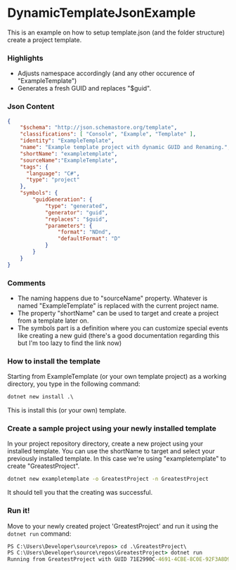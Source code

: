 # DynamicTemplateJsonExample
This is an example on how to setup template.json (and the folder structure) create a project template. 

### Highlights
- Adjusts namespace accordingly (and any other occurence of "ExampleTemplate")
- Generates a fresh GUID and replaces "$guid".

### Json Content
```json
{
    "$schema": "http://json.schemastore.org/template",
    "classifications": [ "Console", "Example", "Template" ],
    "identity": "ExampleTemplate",
    "name": "Example template project with dynamic GUID and Renaming.",
    "shortName": "exampletemplate",
    "sourceName":"ExampleTemplate",
    "tags": {
      "language": "C#",
      "type": "project"
    },
    "symbols": {
        "guidGeneration": {
            "type": "generated",
            "generator": "guid",
            "replaces": "$guid",
            "parameters": {
                "format": "NDnd",
                "defaultFormat": "D"
            }
        }
    }
}
```

### Comments
- The naming happens due to "sourceName" property. Whatever is named "ExampleTemplate" is replaced with the current project name.
- The property "shortName" can be used to target and create a project from a template later on.
- The symbols part is a definition where you can customize special events like creating a new guid (there's a good documentation regarding this but I'm too lazy to find the link now)

### How to install the template

Starting from ExampleTemplate (or your own template project) as a working directory, you type in the following command: 

```cmd
dotnet new install .\
```
This is install this (or your own) template.

### Create a sample project using your newly installed template

In your project repository directory, create a new project using your installed template. You can use the shortName to target and select your previously installed template. In this case we're using "exampletemplate" to create "GreatestProject".

```cmd
dotnet new exampletemplate -o GreatestProject -n GreatestProject
```
It should tell you that the creating was successful.

### Run it!

Move to your newly created project 'GreatestProject' and run it using the ```dotnet run``` command:

```cmd
PS C:\Users\Developer\source\repos> cd .\GreatestProject\
PS C:\Users\Developer\source\repos\GreatestProject> dotnet run
Running from GreatestProject with GUID 71E2990C-4691-4CBE-8C0E-92F3A8D99520
```
